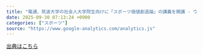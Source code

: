 ```yaml
---
title: "電通、筑波大学の社会人大学院生向けに「スポーツ価値創造論」の講義を開講 - ウェブ電通報"
date: 2025-09-30 07:13:24 +0900
categories: ["スポーツ"]
source: "https://www.google-analytics.com/analytics.js"
---
```


[出典はこちら](https://www.google-analytics.com/analytics.js)
